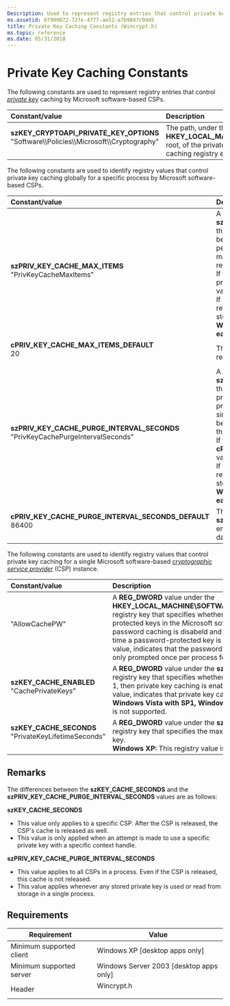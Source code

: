 ```yaml
---
Description: Used to represent registry entries that control private key caching by Microsoft software-based CSPs.
ms.assetid: 67909072-72fe-4777-ae52-a7b9047c9dd5
title: Private Key Caching Constants (Wincrypt.h)
ms.topic: reference
ms.date: 05/31/2018
---
```


# Private Key Caching Constants

The following constants are used to represent registry entries that control [*private key*](../secgloss/p-gly.md) caching by Microsoft software-based CSPs.



| Constant/value                                                                                                                                                                                                                                                                                                                                                                                    | Description                                                                                                |
|:--------------------------------------------------------------------------------------------------------------------------------------------------------------------------------------------------------------------------------------------------------------------------------------------------------------------------------------------------------------------------------------------------|:-----------------------------------------------------------------------------------------------------------|
| <span id="szKEY_CRYPTOAPI_PRIVATE_KEY_OPTIONS"></span><span id="szkey_cryptoapi_private_key_options"></span><span id="SZKEY_CRYPTOAPI_PRIVATE_KEY_OPTIONS"></span><dl> <dt>**szKEY\_CRYPTOAPI\_PRIVATE\_KEY\_OPTIONS**</dt> <dt>"Software\\\\Policies\\\\Microsoft\\\\Cryptography"</dt> </dl> | The path, under the **HKEY\_LOCAL\_MACHINE** root, of the private key caching registry entries.<br/> |



The following constants are used to identify registry values that control private key caching globally for a specific process by Microsoft software-based CSPs.



| Constant/value                                                                                                                                                                                                                                                                                                                                                                                    | Description                                                                                                                                                                                                                                                                                                                                                                                                                                                                                                                                                                                                                                                                                                                                                                                                                                                                    |
|:--------------------------------------------------------------------------------------------------------------------------------------------------------------------------------------------------------------------------------------------------------------------------------------------------------------------------------------------------------------------------------------------------|:-------------------------------------------------------------------------------------------------------------------------------------------------------------------------------------------------------------------------------------------------------------------------------------------------------------------------------------------------------------------------------------------------------------------------------------------------------------------------------------------------------------------------------------------------------------------------------------------------------------------------------------------------------------------------------------------------------------------------------------------------------------------------------------------------------------------------------------------------------------------------------|
| <span id="szPRIV_KEY_CACHE_MAX_ITEMS"></span><span id="szpriv_key_cache_max_items"></span><span id="SZPRIV_KEY_CACHE_MAX_ITEMS"></span><dl> <dt>**szPRIV\_KEY\_CACHE\_MAX\_ITEMS**</dt> <dt>"PrivKeyCacheMaxItems"</dt> </dl>                                                                  | A **REG\_DWORD** value under the **szKEY\_CRYPTOAPI\_PRIVATE\_KEY\_OPTIONS** registry key that specifies the maximum number of private keys that can be cached at one time for a single process. This check is performed whenever a stored private key is read. If the maximum number is exceeded, the least recently used key is removed from the cache.<br/> If this value is zero, no keys are cached. If this value is not present, the **cPRIV\_KEY\_CACHE\_MAX\_ITEMS\_DEFAULT** value is used as the default.<br/> If a private key that is deleted from the cache is currently referenced in an open context, then the key is read from storage the next time an attempt is made to use the key.<br/> **Windows Server 2003 and Windows XP with SP1 and earlier:** This registry value is not supported.<br/>                                  |
| <span id="cPRIV_KEY_CACHE_MAX_ITEMS_DEFAULT"></span><span id="cpriv_key_cache_max_items_default"></span><span id="CPRIV_KEY_CACHE_MAX_ITEMS_DEFAULT"></span><dl> <dt>**cPRIV\_KEY\_CACHE\_MAX\_ITEMS\_DEFAULT**</dt> <dt>20</dt> </dl>                                                         | The default value of the **szPRIV\_KEY\_CACHE\_MAX\_ITEMS** registry entry if no value is specified.<br/>                                                                                                                                                                                                                                                                                                                                                                                                                                                                                                                                                                                                                                                                                                                                                                |
| <span id="szPRIV_KEY_CACHE_PURGE_INTERVAL_SECONDS"></span><span id="szpriv_key_cache_purge_interval_seconds"></span><span id="SZPRIV_KEY_CACHE_PURGE_INTERVAL_SECONDS"></span><dl> <dt>**szPRIV\_KEY\_CACHE\_PURGE\_INTERVAL\_SECONDS**</dt> <dt>"PrivKeyCachePurgeIntervalSeconds"</dt> </dl> | A **REG\_DWORD** value under the **szKEY\_CRYPTOAPI\_PRIVATE\_KEY\_OPTIONS** registry key that specifies the maximum age, in seconds, of any cached private key. This check is performed whenever a stored private key is used or read. If this amount of time has elapsed since the last clearing occurred, all cached keys that have not been referenced since the last clearing will be removed from the cache.<br/> If this value is not present, the **cPRIV\_KEY\_CACHE\_PURGE\_INTERVAL\_SECONDS\_DEFAULT** value is used as the default.<br/> If a private key that is cleared from the cache is currently referenced in an open context, then the key will be read from storage the next time an attempt is made to use the key.<br/> **Windows Server 2003 and Windows XP with SP1 and earlier:** This registry value is not supported.<br/> |
| <span id="cPRIV_KEY_CACHE_PURGE_INTERVAL_SECONDS_DEFAULT"></span><span id="cpriv_key_cache_purge_interval_seconds_default"></span><span id="CPRIV_KEY_CACHE_PURGE_INTERVAL_SECONDS_DEFAULT"></span><dl> <dt>**cPRIV\_KEY\_CACHE\_PURGE\_INTERVAL\_SECONDS\_DEFAULT**</dt> <dt>86400</dt> </dl> | The default value of the **szPRIV\_KEY\_CACHE\_PURGE\_INTERVAL\_SECONDS** registry entry if no value is specified. This value is equivalent to one day.<br/>                                                                                                                                                                                                                                                                                                                                                                                                                                                                                                                                                                                                                                                                                                             |



The following constants are used to identify registry values that control private key caching for a single Microsoft software-based [*cryptographic service provider*](../secgloss/c-gly.md) (CSP) instance.



| Constant/value                                                                                                                                                                                                                                                                                          | Description                                                                                                                                                                                                                                                                                                                                                                                                                                                                                                                                                                           |
|:--------------------------------------------------------------------------------------------------------------------------------------------------------------------------------------------------------------------------------------------------------------------------------------------------------|:--------------------------------------------------------------------------------------------------------------------------------------------------------------------------------------------------------------------------------------------------------------------------------------------------------------------------------------------------------------------------------------------------------------------------------------------------------------------------------------------------------------------------------------------------------------------------------------|
| <dl> <dt></dt> <dt>"AllowCachePW"</dt> </dl>                                                                                                                                                         | A **REG\_DWORD** value under the **HKEY\_LOCAL\_MACHINE\\SOFTWARE\\Policies\\Microsoft\\Cryptography\\Protect** registry key that specifies whether password caching is enabled for password-protected keys in the Microsoft software-based CSPs. If this value is 0, then password caching is disabeld and the user is prompted for the password every time a password-protected key is used. Any other value, or the absence of this value, indicates that the password will be cached. In this scenario, the user is only prompted once per process for each such key. <br/> |
| <span id="szKEY_CACHE_ENABLED"></span><span id="szkey_cache_enabled"></span><span id="SZKEY_CACHE_ENABLED"></span><dl> <dt>**szKEY\_CACHE\_ENABLED**</dt> <dt>"CachePrivateKeys"</dt> </dl>          | A **REG\_DWORD** value under the **szKEY\_CRYPTOAPI\_PRIVATE\_KEY\_OPTIONS** registry key that specifies whether private key caching is enabled. If this value is 1, then private key caching is enabled. Any other value, or the absence of this value, indicates that private key caching is disabled.<br/> **Windows Vista with SP1, Windows Vista and Windows XP:** This registry value is not supported.<br/>                                                                                                                                                        |
| <span id="szKEY_CACHE_SECONDS"></span><span id="szkey_cache_seconds"></span><span id="SZKEY_CACHE_SECONDS"></span><dl> <dt>**szKEY\_CACHE\_SECONDS**</dt> <dt>"PrivateKeyLifetimeSeconds"</dt> </dl> | A **REG\_DWORD** value under the **szKEY\_CRYPTOAPI\_PRIVATE\_KEY\_OPTIONS** registry key that specifies the maximum age, in seconds, of any cached private key.<br/> **Windows XP:** This registry value is not supported.<br/>                                                                                                                                                                                                                                                                                                                                          |



## Remarks

The differences between the **szKEY\_CACHE\_SECONDS** and the **szPRIV\_KEY\_CACHE\_PURGE\_INTERVAL\_SECONDS** values are as follows:

 **szKEY\_CACHE\_SECONDS**  

-   This value only applies to a specific CSP. After the CSP is released, the CSP's cache is released as well.  
-   This value is only applied when an attempt is made to use a specific private key with a specific context handle.  

**szPRIV\_KEY\_CACHE\_PURGE\_INTERVAL\_SECONDS**  

-   This value applies to all CSPs in a process. Even if the CSP is released, this cache is not released.  
-   This value applies whenever any stored private key is used or read from storage in a single process.  



## Requirements



| Requirement | Value |
|-------------------------------------|---------------------------------------------------------------------------------------|
| Minimum supported client<br/> | Windows XP \[desktop apps only\]<br/>                                           |
| Minimum supported server<br/> | Windows Server 2003 \[desktop apps only\]<br/>                                  |
| Header<br/>                   | <dl> <dt>Wincrypt.h</dt> </dl> |



 

 
